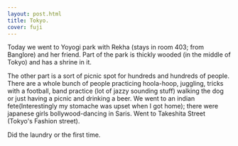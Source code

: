 ```yaml
---
layout: post.html
title: Tokyo.
cover: fuji
---
```


Today we went to Yoyogi park with Rekha (stays in room 403; from Banglore)
and her friend. Part of the park is thickly wooded (in the middle of Tokyo) 
and has a shrine in it.

The other part is a sort of picnic spot for hundreds and hundreds of people. 
There are a whole bunch of people practicing hoola-hoop, juggling, 
tricks with a football, band practice (lot of jazzy sounding stuff)
walking the dog or just having a picnic and drinking a beer.
We went to an indian fete(Interestingly my stomache was upset when I got home); 
there were japanese girls bollywood-dancing in Saris.
Went to Takeshita Street (Tokyo's Fashion street).

Did the laundry or the first time.
